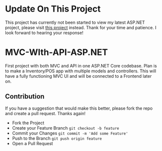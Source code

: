 # Update On This Project
This project has currently not been started to view my latest ASP.NET project, please visit [this project](https://github.com/AhzamBardai/Dotnet-Security) instead. Thank for your time and patience. I look forward to hearing your response!

# MVC-WIth-API-ASP.NET
First project with both MVC and API in one ASP.NET Core codebase. Plan is to make a Inventory/POS app with multiple models and controllers. This will have a fully functioning MVC UI and will be connected to a Frontend later on.

## Contribution

If you have a suggestion that would make this better, please fork the repo and create a pull request. Thanks again!

- Fork the Project
- Create your Feature Branch `git checkout -b feature`
- Commit your Changes `git commit -m 'Add some Feature'`
- Push to the Branch `git push origin feature`
- Open a Pull Request
